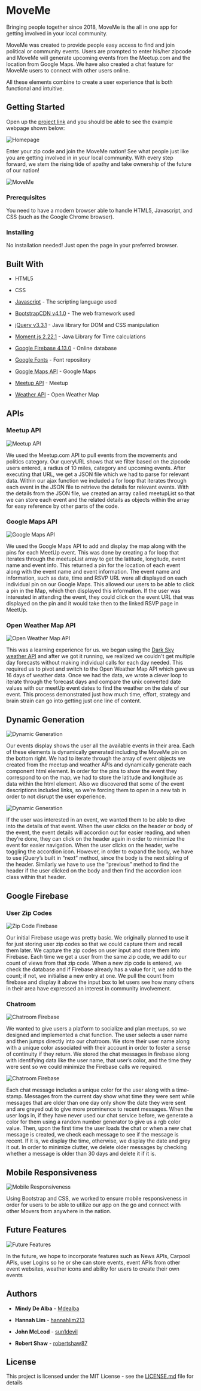 # MoveMe
Bringing people together since 2018, MoveMe is the all in one app for getting involved in your local community.

MoveMe was created to provide people easy access to find and join political or community events. Users are prompted to enter his/her zipcode and MoveMe will generate upcoming events from the Meetup.com and the location from Google Maps. We have also created a chat feature for MoveMe users to connect with other users online.

All these elements combine to create a user experience that is both functional and intuitive.

## Getting Started

Open up the [project link](https://sun1devil.github.io/MoveMe/) and you should be able to see the example webpage shown below:

![Homepage](assets/images/home-page.png)

Enter your zip code and join the MoveMe nation! See what people just like you are getting involved in in your local community. With every step forward, we stem the rising tide of apathy and take ownership of the future of our nation!

![MoveMe](assets/images/MoveMe.gif "MoveMe Demo")

### Prerequisites

You need to have a modern browser able to handle HTML5, Javascript, and CSS (such as the Google Chrome browser).

### Installing

No installation needed! Just open the page in your preferred browser.

## Built With

* HTML5

* CSS

* [Javascript](https://www.javascript.com/) - The scripting language used

* [BootstrapCDN v4.1.0](https://getbootstrap.com/docs/4.1/getting-started/introduction/) - The web framework used

* [jQuery v3.3.1](http://jquery.com/) - Java library for DOM and CSS manipulation

* [Moment.js 2.22.1](https://momentjs.com/) - Java Library for Time calculations

* [Google Firebase 4.13.0](https://firebase.google.com/) - Online database

* [Google Fonts](https://fonts.google.com/) - Font repository

* [Google Maps API](https://developers.google.com/maps/documentation/) - Google Maps

* [Meetup API](https://www.meetup.com/meetup_api/) - Meetup

* [Weather API](https://openweathermap.org/api) - Open Weather Map

## APIs

### Meetup API

![Meetup API](assets/images/MeetUp-API.gif)

We used the Meetup.com API to pull events from the movements and politics category. Our queryURL shows that we filter based on the zipcode users entered, a radius of 10 miles, category and upcoming events. After executing that URL, we get a JSON file which we had to parse for relevant data. Within our ajax function we included a for loop that iterates through each event in the JSON file to retrieve the details for relevant events. With the details from the JSON file, we created an array called meetupList so that we can store each event and the related details as objects within the array for easy reference by other parts of the code.

### Google Maps API

![Google Maps API](assets/images/GoogleMaps-API.gif)

We used the Google Maps API to add and display the map along with the pins for each MeetUp event. This was done by creating a for loop that iterates through the meetupList array to get the latitude, longitude, event name and event info. This returned a pin for the location of each event along with the event name and event information. The event name and information, such as date, time and RSVP URL were all displayed on each individual pin on our Google Maps. This allowed our users to be able to click a pin in the Map, which then displayed this information. If the user was interested in attending the event, they could click on the event URL that was displayed on the pin and it would take then to the linked RSVP page in MeetUp.

### Open Weather Map API

![Open Weather Map API](assets/images/OpenWeatherMap-API.gif)

This was a learning experience for us. we began using the [Dark Sky weather API](https://darksky.net/dev) and after we got it running, we realized we couldn't get multiple day forecasts without making individual calls for each day needed. This required us to pivot and switch to the Open Weather Map API which gave us 16 days of weather data. Once we had the data, we wrote a clever loop to iterate through the forecast days and compare the unix converted date values with our meetUp event dates to find the weather on the date of our event. This process demonstrated just how much time, effort, strategy and brain strain can go into getting just one line of content.

## Dynamic Generation

![Dynamic Generation](assets/images/DynamicGeneration-1.gif)

Our events display  shows the user all the available events in their area. Each of these elements is dynamically generated including the MoveMe pin on the bottom right. We had to iterate through the array of event objects we created from the meetup and weather APIs and dynamically generate each component html element. In order for the pins to show the event they correspond to on the map, we had to store the latitude and longitude as data within the html element. Also we discovered that some of the event descriptions included links, so we’re forcing them to open in a new tab in order to not disrupt the user experience.

![Dynamic Generation](assets/images/DynamicGeneration-2.gif)

If the user was interested in an event, we wanted them to be able to dive into the details of that event. When the user clicks on the header or body of the event, the event details will accordion out for easier reading, and when they’re done, they can click on the header again in order to minimize the event for easier navigation. When the user clicks on the header, we’re toggling the accordion icon. However, in order to expand the body, we have to use jQuery’s built in “next” method, since the body is the next sibling of the header. Similarly we have to use the “previous” method to find the header if the user clicked on the body and then find the accordion icon class within that header.

## Google Firebase

### User Zip Codes

![Zip Code Firebase](assets/images/ZipCode-Firebase.gif)

Our initial Firebase usage was pretty basic. We originally planned to use it for just storing user zip codes so that we could capture them and recall them later. We capture the zip codes on user input and store them into Firebase. Each time we get a user from the same zip code, we add to our count of views from that zip code. When a new zip code is entered, we check the database and if Firebase already has a value for it, we add to the count; if not, we initialise a new entry at one. We pull the count from firebase and display it above the input box to let users see how many others in their area have expressed an interest in community involvement.

### Chatroom

![Chatroom Firebase](assets/images/Chatroom-Firebase-1.gif)

We wanted to give users a platform to socialize and plan meetups, so we designed and implemented a chat function. The user selects a user name and then jumps directly into our chatroom. We store their user name along with a unique color associated with their account in order to foster a sense of continuity if they return. We stored the chat messages in firebase along with identifying data like the user name, that user’s color, and the time they were sent so we could minimize the Firebase calls we required.

![Chatroom Firebase](assets/images/Chatroom-Firebase-2.gif)

Each chat message includes a unique color for the user along with a time-stamp. Messages from the current day show what time they were sent while messages that are older than one day only show the date they were sent and are greyed out to give more prominence to recent messages. When the user logs in, if they have never used our chat service before, we generate a color for them using a random number generator to give us a rgb color value. Then, upon the first time the user loads the chat or when a new chat message is created, we check each message to see if the message is recent. If it is, we display the time, otherwise, we display the date and grey it out. In order to minimize clutter, we delete older messages by checking whether a message is older than 30 days and delete it if it is.

## Mobile Responsiveness

![Mobile Responsiveness](assets/images/MobileResponsiveness.gif)

Using Bootstrap and CSS, we worked to ensure mobile responsiveness in order for users to be able to utilize our app on the go and connect with other Movers from anywhere in the nation.

## Future Features

![Future Features](assets/images/FutureFeatures.PNG)

In the future, we hope to incorporate features such as News APIs, Carpool APIs, user Logins so he or she can store events, event APIs from other event websites, weather icons and ability for users to create their own events

## Authors

* **Mindy De Alba**  - [Mdealba](https://github.com/Mdealba)

* **Hannah Lim** - [hannahlim213](https://github.com/hannahlim213)

* **John McLeod**  - [sun1devil](https://github.com/sun1devil)

* **Robert Shaw**  - [robertshaw87](https://github.com/robertshaw87)

## License

This project is licensed under the MIT License - see the [LICENSE.md](LICENSE.md) file for details

